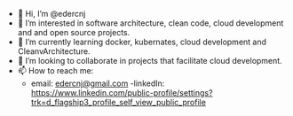 - 👋 Hi, I’m @edercnj
- 👀 I’m interested in software architecture, clean code, cloud development and and open source projects.
- 🌱 I’m currently learning docker, kubernates, cloud development and CleanvArchitecture.
- 💞️ I’m looking to collaborate in projects that facilitate cloud development.
- 📫 How to reach me: 
    - email: edercnj@gmail.com
    -linkedIn: https://www.linkedin.com/public-profile/settings?trk=d_flagship3_profile_self_view_public_profile

<!---
edercnj/edercnj is a ✨ special ✨ repository because its `README.md` (this file) appears on your GitHub profile.
You can click the Preview link to take a look at your changes.
--->
